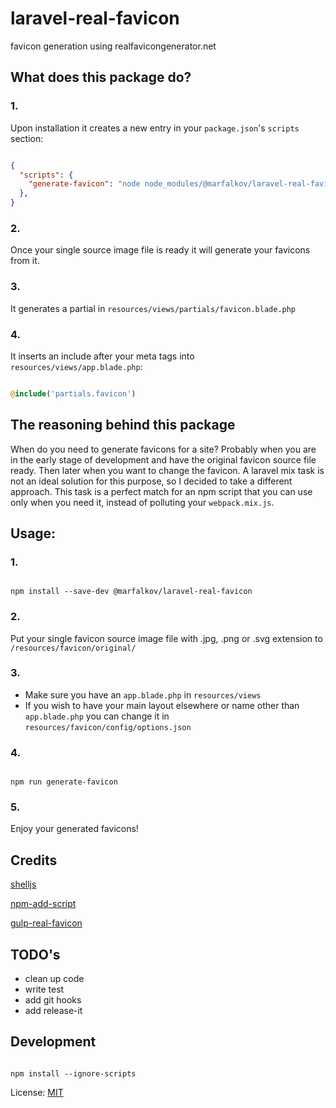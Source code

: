 # laravel-real-favicon
favicon generation using realfavicongenerator.net

## What does this package do?
### 1.
Upon installation it creates a new entry in your `package.json`'s `scripts` section:
```json

{
  "scripts": {
    "generate-favicon": "node node_modules/@marfalkov/laravel-real-favicon/index.js"
  },
}

```
### 2.
Once your single source image file is ready it will generate your favicons from it.

### 3.
It generates a partial in `resources/views/partials/favicon.blade.php`
### 4.
It inserts an include after your meta tags into `resources/views/app.blade.php`:
```php

@include('partials.favicon')

```
## The reasoning behind this package

When do you need to generate favicons for a site? Probably when you are in the early stage of development and have the original favicon source file ready. Then later when you want to change the favicon. A laravel mix task is not an ideal solution for this purpose, so I decided to  take a different approach. This task is a perfect match for an npm script that you can use only when you need it, instead of polluting your `webpack.mix.js`.

## Usage:
### 1.
```console

npm install --save-dev @marfalkov/laravel-real-favicon

```
### 2.
Put your single favicon source image file with .jpg, .png or .svg extension to `/resources/favicon/original/`

### 3.
 - Make sure you have an `app.blade.php` in `resources/views`
 - If you wish to have your main layout elsewhere or name other than `app.blade.php` you can change it in `resources/favicon/config/options.json`
### 4.
```console

npm run generate-favicon

```
### 5.
Enjoy your generated favicons!

## Credits

[shelljs](https://www.npmjs.com/package/shelljs "shelljs")

[npm-add-script](https://www.npmjs.com/package/npm-add-script "npm-add-script")

[gulp-real-favicon](https://www.npmjs.com/package/gulp-real-favicon "gulp-real-favicon")

## TODO's
- clean up code
- write test
- add git hooks
- add release-it

## Development
```console

npm install --ignore-scripts

```

License: [MIT](https://opensource.org/licenses/MIT "The MIT License")
